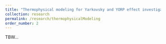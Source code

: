 ```yaml
---
title: "Thermophysical modeling for Yarkovsky and YORP effect investigations"
collection: research
permalink: /research/thermophysicalModeling
order_number: 2
---
```

TBW...
